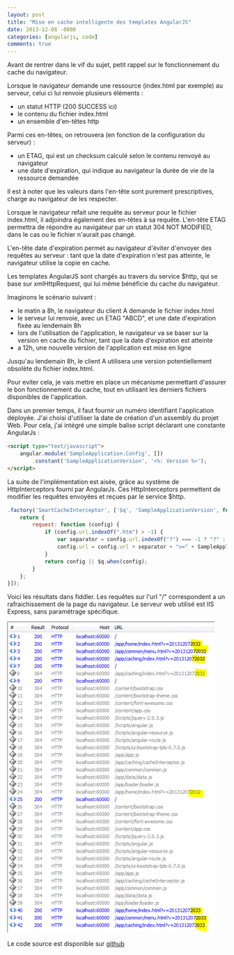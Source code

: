 ```yaml
---
layout: post
title: "Mise en cache intelligente des templates AngularJS"
date: 2013-12-08 -0800
categories: [angularjs, code]
comments: true
---
```


Avant de rentrer dans le vif du sujet, petit rappel sur le fonctionnement du cache du navigateur.

Lorsque le navigateur demande une ressource (index.html par exemple) au  serveur, celui ci lui renvoie plusieurs éléments :

- un statut HTTP (200 SUCCESS ici)
- le contenu du fichier index.html
- un ensemble d'en-têtes http

Parmi ces en-têtes, on retrouvera (en fonction de la configuration du serveur) :

- un ETAG, qui est un checksum calculé selon le contenu renvoyé au navigateur
- une date d'expiration, qui indique au navigateur la durée de vie de la ressource demandée

Il est à noter que les valeurs dans l'en-tête sont purement prescriptives, charge au navigateur de les respecter.

Lorsque le navigateur refait une requête au serveur pour le fichier index.html, il adjoindra également des en-têtes à sa requête. L'en-tête ETAG permettra de répondre au navigateur par un statut 304 NOT MODIFIED, dans le cas ou le fichier n'aurait pas changé.

L'en-tête date d'expiration permet au navigateur d'éviter d'envoyer des requêtes au serveur : tant que la date d'expiration n'est pas atteinte, le navigateur utilise la copie en cache.

Les templates AngularJS sont chargés au travers du service $http, qui se base sur xmlHttpRequest, qui lui même bénéficie du cache du navigateur.

Imaginons le scénario suivant :

- le matin a 8h, le navigateur du client A demande le fichier index.html
- le serveur lui renvoie, avec un ETAG "ABCD", et une date d'expiration fixée au lendemain 8h
- lors de l'utilisation de l'application, le navigateur va se baser sur la version en cache du fichier, tant que la date d'expiration est atteinte
- a 12h, une nouvelle version de l'application est mise en ligne

Jusqu'au lendemain 8h, le client A utilisera une version potentiellement obsolète du fichier index.html.

Pour eviter cela, je vais mettre en place un mécanisme permettant d'assurer le bon fonctionnement du cache, tout en utilisant les derniers fichiers disponibles de l'application.

Dans un premier temps, il faut fournir un numéro identifiant l'application déployée. J'ai choisi d'utiliser la date de création d'un assembly du projet Web. Pour cela, j'ai intégré une simple balise script déclarant une constante AngularJs :

```` html
<script type="text/javascript"> 
    angular.module('SampleApplication.Config', []) 
        .constant('SampleApplicationVersion', '<%: Version %>'); 
</script>
````

La suite de l'implémentation est aisée, grâce au système de HttpInterceptors fourni par AngularJs. Ces HttpInterceptors permettent de modifier les requêtes envoyées et reçues par le service $http.

```` javascript
.factory('SmartCacheInterceptor', ['$q', 'SampleApplicationVersion', function ($q, SampleApplicationVersion) { 
    return { 
        request: function (config) { 
            if (config.url.indexOf(".htm") > -1) { 
                var separator = config.url.indexOf("?") === -1 ? "?" : "&"; 
                config.url = config.url + separator + "v=" + SampleApplicationVersion; 
            } 
            return config || $q.when(config); 
        } 
    }; 
}]);
````

Voici les résultats dans fiddler. Les requêtes sur l'url "/" correspondent a un rafraichissement de la page du navigateur. Le serveur web utilisé est IIS Express, sans paramétrage spécifique.

![2013-12-14-templates-angular](/img/2013-12-14-templates-angular.png)

Le code source est disponible sur [github](https://github.com/mathieubrun/Samples.AngularBootstrapWebApi/tree/master/SampleApplication.Web)
